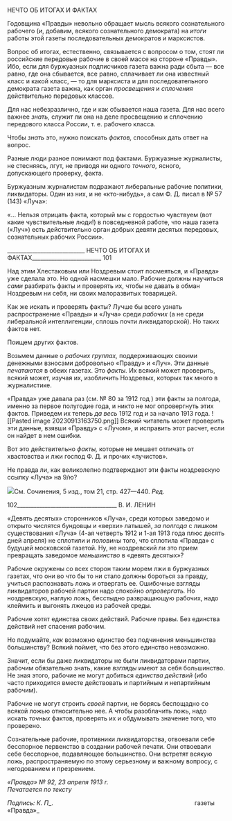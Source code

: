 НЕЧТО ОБ ИТОГАХ И ФАКТАХ

Годовщина «Правды» невольно обращает мысль всякого сознательного рабочего (и, добавим, всякого сознательного демократа) на _итоги_ работы этой газеты последова­тельных демократов и марксистов.

Вопрос об итогах, естественно, связывается с вопросом о том, стоят ли российские передовые рабочие в своей массе на стороне «Правды». Ибо, если для буржуазных подписчиков газета важна ради сбыта — все равно, где она сбывается, все равно, спла­чивает ли она известный класс и какой класс, — то для марксиста и для последователь­ного демократа газета важна, как орган _просвещения_ и _сплочения_ действительно пере­довых классов.

Для нас небезразлично, где и как сбывается наша газета. Для нас всего важнее _знать,_ служит ли она на деле просвещению и сплочению передового класса России, т. е. рабочего класса.

Чтобы _знать_ это, нужно поискать _фактов,_ способных дать ответ на вопрос.

Разные люди разное понимают под фактами. Буржуазные журналисты, не стесняясь, лгут, не приводя ни одного _точного,_ ясного, допускающего проверку, факта.

Буржуазным журналистам подражают либеральные рабочие политики, ликвидаторы. Один из них, и не «кто-нибудь», а сам Ф. Д. писал в № 57 (143) «Луча»:

«... Нельзя отрицать факта, который мы с гордостью чувствуем (вот какие чувствительные люди!) в повседневной работе, что наша газета («Луч») есть действительно орган добрых девяти десятых передо­вых, сознательных рабочих России».

  

____________________________ НЕЧТО ОБ ИТОГАХ И ФАКТАХ_________________________ 101

Над этим Хлестаковым или Ноздревым стоит посмеяться, и «Правда» уже сделала это. Но одной насмешки мало. Рабочие должны научиться _сами_ разбирать факты и про­верять их, чтобы не давать в обман Ноздревым ни себя, ни своих малоразвитых това­рищей.

Как же искать и проверять факты? Лучше бы всего узнать распространение «Прав­ды» и «Луча» среди _рабочих_ (а не среди либеральной интеллигенции, сплошь почти ли­квидаторской). Но таких фактов нет.

Поищем других фактов.

Возьмем данные о _рабочих группах,_ поддерживающих своими денежными взносами добровольно «Правду» и «Луч». Эти данные _печатаются_ в обеих газетах. Это _факты._ Их всякий может проверить, всякий может, изучая их, изобличить Ноздревых, которых так много в журналистике.

«Правда» уже давала раз (см. № 80 за 1912 год ) эти факты за полгода, именно за первое полугодие года, и никто не мог опровергнуть этих фактов. Приведем их теперь _да весь_ 1912 год и за начало 1913 года.
![[Pasted image 20230913163750.png]]
Всякий читатель может проверить эти данные, взявши «Правду» с «Лучом», и ис­править этот расчет, если он найдет в нем ошибки.

Вот это действительно _факты,_ которые не мешает отличать от хвастовства и лжи господ Ф. Д. и прочих «лучистов».

Не правда ли, как великолепно подтверждают эти факты ноздревскую ссылку «Лу­ча» на 9/ю?

![](file:///C:/Users/bot32/AppData/Local/Temp/msohtmlclip1/01/clip_image001.png)См. Сочинения, 5 изд., том 21, стр. 427—440. _Ред._

  

102____________________________________ В. И. ЛЕНИН

«Девять десятых» сторонников «Луча», среди которых заведомо и открыто числятся бундовцы и «верхи» латышей, _за полгода_ с лишком существования «Луча» (4-ая чет­верть 1912 и 1-ая 1913 года плюс десять дней апреля) не сплотили и _половины_ того, что сплотила «Правда» с будущей московской газетой. Ну, не ноздревский ли это прием превращать заведомое _меньшинство_ в «девять десятых»?

Рабочие окружены со всех сторон таким морем лжи в буржуазных газетах, что они во что бы то ни стало должны бороться за правду, учиться распознавать ложь и отвер­гать ее. Ошибочные взгляды ликвидаторов рабочей партии надо спокойно _опровергать._ Но ноздревскую, наглую ложь, бесстыдно развращающую рабочих, надо клеймить и выгонять лжецов из рабочей среды.

Рабочие хотят единства своих действий. Рабочие правы. Без единства действий нет спасения рабочим.

Но подумайте, _как_ возможно единство без подчинения меньшинства большинству? Всякий поймет, что без этого единство невозможно.

Значит, если бы даже ликвидаторы не были ликвидаторами партии, рабочим обяза­тельно знать, какие _взгляды_ имеют за себя большинство. Не зная этого, рабочие не мо­гут добиться _единства действий_ (ибо часто приходится вместе действовать и партий­ным и непартийным рабочим).

Рабочие не могут строить _своей_ партии, не борясь беспощадно со всякой ложью от­носительно нее. А чтобы разоблачить ложь, надо искать _точных_ фактов, проверять их и обдумывать значение того, что проверено.

Сознательные рабочие, противники ликвидаторства, отвоевали себе бесспорное пер­венство в создании рабочей печати. Они отвоевали себе бесспорное, подавляющее большинство. Они встретят всякую ложь, распространяемую по этому серьезному и важному вопросу, с негодованием и презрением.

_«Правда» № 92, 23 апреля 1913 г.                                                            Печатается по тексту_

_Подпись: К._ _Π__.                                                                                   газеты «Правда»_
